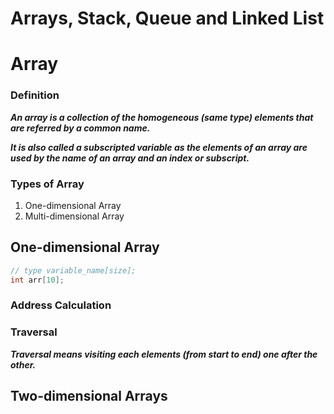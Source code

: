 # Arrays, Stack, Queue and Linked List
# Array
### Definition
___An array is a collection of the homogeneous (same type) elements that are referred by a common name.___

___It is also called a subscripted variable as the elements of an array are used by the name of an array and an index or subscript.___
### Types of Array
1. One-dimensional Array
2. Multi-dimensional Array
## One-dimensional Array
```c
// type variable_name[size];
int arr[10];
```
### Address Calculation
### Traversal
___Traversal means visiting each elements (from start to end) one after the other.___

## Two-dimensional Arrays

